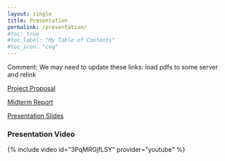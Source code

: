 ```yaml
---
layout: single
title: Presentation
permalink: /presentation/
#toc: true
#toc_label: "My Table of Contents"
#toc_icon: "cog"
---
```


Comment: We may need to update these links: load pdfs to some server and relink

[Project Proposal](https://uwprod-my.sharepoint.com/:w:/g/personal/liu697_wisc_edu/EeKx9oMa13pJiSoxHgY9g38BL7UcnzKEN5LtwL-eiWz4JQ?e=lDoMy4)

[Midterm Report](https://uwprod-my.sharepoint.com/:w:/r/personal/liu697_wisc_edu/_layouts/15/guestaccess.aspx?email=tsultan%40wisc.edu&e=4%3AOs89vk&at=9&CID=ac9e6370-eb08-5d95-d9d2-713d982f8a11&share=EVfmWC76WbpCoYb6KInZQH8BzWbeMsUkcEcVFLNXT8OTkw)

[Presentation Slides](https://uwprod-my.sharepoint.com/:p:/g/personal/liu697_wisc_edu/ES4MylZy75hOnpSHo_b4Z6MBhDO8zgQ0gLqOYJNj-NQfIQ?email=tsultan%40wisc.edu&e=4%3AvwNojl&at=9&CID=9c2722d4-132c-1841-9bb0-a7bb8ae5bfd9)


### Presentation Video 
{% include video id="3PqMRGjfLSY" provider="youtube" %}